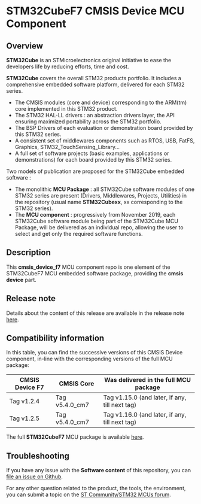 # STM32CubeF7 CMSIS Device MCU Component

## Overview

**STM32Cube** is an STMicroelectronics original initiative to ease the developers life by reducing efforts, time and cost.

**STM32Cube** covers the overall STM32 products portfolio. It includes a comprehensive embedded software platform, delivered for each STM32 series.
   * The CMSIS modules (core and device) corresponding to the ARM(tm) core implemented in this STM32 product.
   * The STM32 HAL-LL drivers : an abstraction drivers layer, the API ensuring maximized portability across the STM32 portfolio.
   * The BSP Drivers of each evaluation or demonstration board provided by this STM32 series.
   * A consistent set of middlewares components such as RTOS, USB, FatFS, Graphics, STM32_TouchSensing_Library...
   * A full set of software projects (basic examples, applications or demonstrations) for each board provided by this STM32 series.

Two models of publication are proposed for the STM32Cube embedded software :
   * The monolithic **MCU Package** : all STM32Cube software modules of one STM32 series are present (Drivers, Middlewares, Projects, Utilities) in the repository (usual name **STM32Cubexx**, xx corresponding to the STM32 series).
   * The **MCU component** : progressively from November 2019, each STM32Cube software module being part of the STM32Cube MCU Package, will be delivered as an individual repo, allowing the user to select and get only the required software functions.

## Description

This **cmsis_device_f7** MCU component repo is one element of the STM32CubeF7 MCU embedded software package, providing the **cmsis device** part.

## Release note

Details about the content of this release are available in the release note [here](https://htmlpreview.github.io/?https://github.com/STMicroelectronics/cmsis_device_f7/blob/master/Release_Notes.html).

## Compatibility information

In this table, you can find the successive versions of this CMSIS Device component, in-line with the corresponding versions of the full MCU package:

CMSIS Device F7 | CMSIS Core | Was delivered in the full MCU package
--------------- | ---------- | -------------------------------------
Tag v1.2.4 | Tag v5.4.0_cm7 | Tag v1.15.0 (and later, if any, till next tag)
Tag v1.2.5 | Tag v5.4.0_cm7 | Tag v1.16.0 (and later, if any, till next tag)

The full **STM32CubeF7** MCU package is available [here](https://github.com/STMicroelectronics/STM32CubeF7).

## Troubleshooting
If you have any issue with the **Software content** of this repository, you can [file an issue on Github](https://github.com/STMicroelectronics/cmsis_device_f7/issues/new).

For any other question related to the product, the tools, the environment, you can submit a topic on the [ST Community/STM32 MCUs forum](https://community.st.com/s/group/0F90X000000AXsASAW/stm32-mcus).
